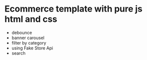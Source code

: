 # Ecommerce template with pure js html and css

* debounce 
* banner carousel
* filter by category 
* using Fake Store Api
* search 